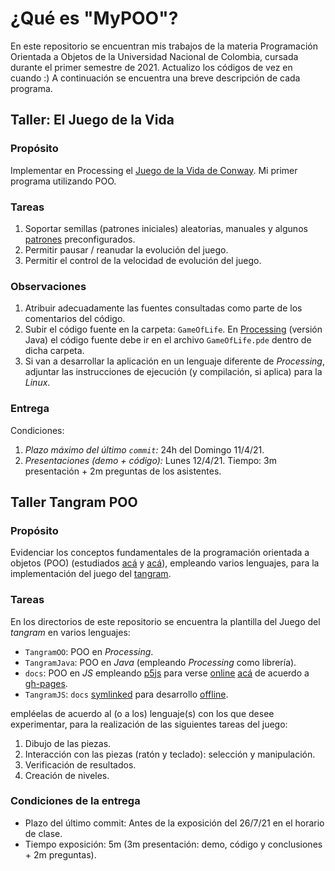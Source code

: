 # ¿Qué es "MyPOO"?

En este repositorio se encuentran mis trabajos de la materia Programación Orientada a Objetos de
la Universidad Nacional de Colombia, cursada durante el primer semestre de 2021. Actualizo los
códigos de vez en cuando :) A continuación se encuentra una breve descripción de cada programa.

## Taller: El Juego de la Vida

### Propósito

Implementar en Processing el [Juego de la Vida de Conway](https://en.wikipedia.org/wiki/Conway%27s_Game_of_Life). Mi primer programa utilizando POO.

### Tareas

1. Soportar semillas (patrones iniciales) aleatorias, manuales y algunos [patrones](https://en.wikipedia.org/wiki/Conway's_Game_of_Life#Examples_of_patterns) preconfigurados.
2. Permitir pausar / reanudar la evolución del juego.
3. Permitir el control de la velocidad de evolución del juego.

### Observaciones

1. Atribuir adecuadamente las fuentes consultadas como parte de los comentarios del código.
2. Subir el código fuente en la carpeta: `GameOfLife`. En [Processing](https://processing.org) (versión Java) el código fuente debe ir en el archivo `GameOfLife.pde` dentro de dicha carpeta.
3. Si van a desarrollar la aplicación en un lenguaje diferente de *Processing*, adjuntar las instrucciones de ejecución (y compilación, si aplica) para la *Linux*.

### Entrega

Condiciones:

1. _Plazo máximo del último `commit`:_ 24h del Domingo 11/4/21.
2. _Presentaciones (demo + código):_ Lunes 12/4/21. Tiempo: 3m presentación +  2m preguntas de los asistentes.

## Taller Tangram POO

### Propósito

Evidenciar los conceptos fundamentales de la programación orientada a objetos (POO) (estudiados [acá](http://objetos.github.io/objects) y [acá](http://objetos.github.io/polymorphism)), empleando varios lenguajes, para la implementación del juego del [tangram](https://en.wikipedia.org/wiki/Tangram).

### Tareas

En los directorios de este repositorio se encuentra la plantilla del Juego del *tangram* en varios lenguajes:

* `TangramOO`: POO en _Processing_.
* `TangramJava`: POO en _Java_ (empleando _Processing_ como librería).
* `docs`: POO en _JS_ empleando [p5js](https://p5js.org/) para verse [online](https://en.wikipedia.org/wiki/Online_and_offline) [acá](https://objetos.github.io/TangramRosetta/) de acuerdo a [gh-pages](https://pages.github.com/).
* `TangramJS`: `docs` [symlinked](https://en.wikipedia.org/wiki/Symbolic_link) para desarrollo [offline](https://en.wikipedia.org/wiki/Online_and_offline).

empléelas de acuerdo al (o a los) lenguaje(s) con los que desee experimentar, para la realización de las siguientes tareas del juego:

1. Dibujo de las piezas.
2. Interacción con las piezas (ratón y teclado): selección y manipulación.
3. Verificación de resultados.
4. Creación de niveles.

### Condiciones de la entrega

* Plazo del último commit: Antes de la exposición del 26/7/21 en el horario de clase.
* Tiempo exposición: 5m (3m presentación: demo, código y conclusiones + 2m preguntas).